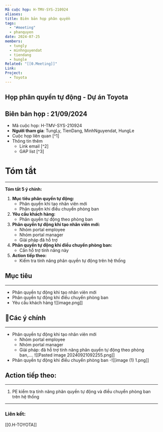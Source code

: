 ```yaml
---
Mã cuộc họp: H-TMV-SYS-210924
aliases: 
title: Biên bản họp phân quyền
tags:
  - "#meeting"
  - phanquyen
date: 2024-07-25
members:
  - tungly
  - minhnguyendat
  - tiendang
  - hungle
Related: "[[0.Meeting]]"
Link: 
Project:
  - Toyota
---
```

## Họp phân  quyền tự động - Dự án Toyota
## Biên bản họp : 21/09/2024
- Mã cuộc họp: H-TMV-SYS-210924
- **Người tham gia**: TungLy, TienDang, MinhNguyendat, HungLe
- Cuộc họp liên quan [^1]
- Thông tin thêm
	- Link email [^2]
	- GAP list [^3]

# Tóm tắt
--- 
**Tóm tắt 5 ý chính:**

1. **Mục tiêu phân quyền tự động:**
   - Phân quyền khi tạo nhân viên mới
   - Phân quyền khi điều chuyển phòng ban
2. **Yêu cầu khách hàng:**
   - Phân quyền tự động theo phòng ban
3. **Phân quyền tự động khi tạo nhân viên mới:**
   - Nhóm portal employee
   - Nhóm portal manager
   - Giải pháp đã hỗ trợ
4. **Phân quyền tự động khi điều chuyển phòng ban:**
   - Cần hỗ trợ tính năng này
5. **Action tiếp theo:**
   - Kiểm tra tính năng phân quyền tự động trên hệ thống


## Mục tiêu
---
- Phân quyền tự động khi tạo nhân viên mới 
- Phân quyền tự động khi điều chuyển phòng ban
- Yêu cầu khách hàng
![[image.png]]

## 📝Các ý chính  
---
- Phân quyền tự động khi tạo nhân viên mới 
	- Nhóm portal employee
	- Nhóm portal manager
	- Giải pháp: đã hỗ trợ tính năng  phân quyền tự động theo phòng ban,....
	![[Pasted image 20240921092255.png]]
- Phân quyền tự động khi điều chuyển phòng ban
-![[image (1) 1.png]]


## Action tiếp theo:
---
 1. PE kiểm tra tính  năng phân quyền tự động và điều chuyển phòng ban trên hệ thống
 
 --- 



### Liên kết:
[[0.H-TOYOTA]]
